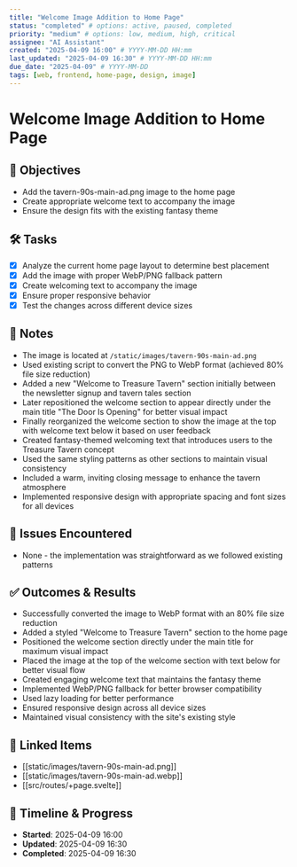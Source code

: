 ```yaml
---
title: "Welcome Image Addition to Home Page"
status: "completed" # options: active, paused, completed
priority: "medium" # options: low, medium, high, critical
assignee: "AI Assistant"
created: "2025-04-09 16:00" # YYYY-MM-DD HH:mm
last_updated: "2025-04-09 16:30" # YYYY-MM-DD HH:mm
due_date: "2025-04-09" # YYYY-MM-DD
tags: [web, frontend, home-page, design, image]
---
```


# Welcome Image Addition to Home Page

## 🚩 Objectives
- Add the tavern-90s-main-ad.png image to the home page
- Create appropriate welcome text to accompany the image
- Ensure the design fits with the existing fantasy theme

## 🛠 Tasks
- [x] Analyze the current home page layout to determine best placement
- [x] Add the image with proper WebP/PNG fallback pattern
- [x] Create welcoming text to accompany the image
- [x] Ensure proper responsive behavior
- [x] Test the changes across different device sizes

## 📝 Notes
- The image is located at `/static/images/tavern-90s-main-ad.png`
- Used existing script to convert the PNG to WebP format (achieved 80% file size reduction)
- Added a new "Welcome to Treasure Tavern" section initially between the newsletter signup and tavern tales section
- Later repositioned the welcome section to appear directly under the main title "The Door Is Opening" for better visual impact
- Finally reorganized the welcome section to show the image at the top with welcome text below it based on user feedback
- Created fantasy-themed welcoming text that introduces users to the Treasure Tavern concept
- Used the same styling patterns as other sections to maintain visual consistency
- Included a warm, inviting closing message to enhance the tavern atmosphere
- Implemented responsive design with appropriate spacing and font sizes for all devices

## 🐞 Issues Encountered
- None - the implementation was straightforward as we followed existing patterns

## ✅ Outcomes & Results
- Successfully converted the image to WebP format with an 80% file size reduction
- Added a styled "Welcome to Treasure Tavern" section to the home page
- Positioned the welcome section directly under the main title for maximum visual impact
- Placed the image at the top of the welcome section with text below for better visual flow
- Created engaging welcome text that maintains the fantasy theme
- Implemented WebP/PNG fallback for better browser compatibility
- Used lazy loading for better performance
- Ensured responsive design across all device sizes
- Maintained visual consistency with the site's existing style

## 📌 Linked Items
- [[static/images/tavern-90s-main-ad.png]]
- [[static/images/tavern-90s-main-ad.webp]]
- [[src/routes/+page.svelte]]

## 📅 Timeline & Progress
- **Started**: 2025-04-09 16:00
- **Updated**: 2025-04-09 16:30
- **Completed**: 2025-04-09 16:30